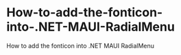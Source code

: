 # How-to-add-the-fonticon-into-.NET-MAUI-RadialMenu
How to add the fonticon into .NET MAUI RadialMenu
